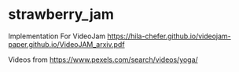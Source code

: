 # strawberry_jam

Implementation For VideoJam
https://hila-chefer.github.io/videojam-paper.github.io/VideoJAM_arxiv.pdf





Videos from 
https://www.pexels.com/search/videos/yoga/